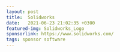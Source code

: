```yaml
---
layout: post
title:  Solidworks
date:   2021-06-23 21:02:35 +0300
featured-img: Solidworks_Logo
sponsorlink: https://www.solidworks.com/
tags: sponsor software
---
```

